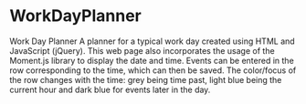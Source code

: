 # WorkDayPlanner
Work Day Planner  A planner for a typical work day created using HTML and JavaScript (jQuery). This web page also incorporates the usage of the Moment.js library to display the date and time. Events can be entered in the row corresponding to the time, which can then be saved. The color/focus of the row changes with the time: grey being time past, light blue being the current hour and dark blue for events later in the day.
